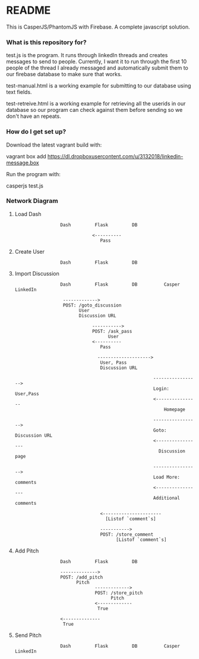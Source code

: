 # README #

This is CasperJS/PhantomJS with Firebase. A complete javascript solution.

### What is this repository for? ###

test.js is the program. It runs through linkedIn threads and creates messages to send to people. Currently, I want it to run through the first 10 people of the thread I already messaged and automatically submit them to our firebase database to make sure that works.

test-manual.html is a working example for submitting to our database using text fields.

test-retreive.html is a working example for retrieving all the userids in our database so our program can check against them before sending so we don't have an repeats.

### How do I get set up? ###

Download the latest vagrant build with:

vagrant box add https://dl.dropboxusercontent.com/u/3132018/linkedin-message.box

Run the program with:

casperjs test.js


### Network Diagram


1. Load Dash

                        Dash         Flask         DB  

                                    <----------
                                       Pass


2. Create User

                        Dash         Flask         DB



3. Import Discussion

                        Dash         Flask         DB          Casper           LinkedIn

                         ------------->
                         POST: /goto_discussion
                               User
                               Discussion URL
                                    
                                    ----------->
                                    POST: /ask_pass
                                          User
                                    <----------
                                       Pass

                                      -------------------->
                                       User, Pass
                                       Discussion URL

                                                           ----------------->
                                                           Login: User,Pass
                                                           <----------------
                                                               Homepage

                                                           ----------------->
                                                           Goto: Discussion URL
                                                           <-----------------
                                                             Discussion page

                                                           ----------------->
                                                           Load More: comments
                                                           <-----------------
                                                           Additional comments

                                       <----------------------
                                         [Listof `comment`s]

                                       ----------->
                                       POST: /store_comment
                                             [Listof `comment`s]

4. Add Pitch

                        Dash         Flask         DB

                        -------------->
                        POST: /add_pitch  
                              Pitch  
                                     ------------->  
                                     POST: /store_pitch  
                                           Pitch  
                                     <-------------  
                                      True  
          
                        <--------------  
                         True


5. Send Pitch

                        Dash         Flask         DB          Casper           LinkedIn